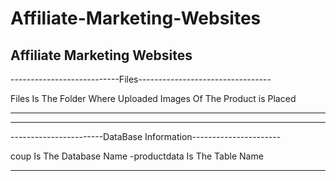 # Affiliate-Marketing-Websites
Affiliate Marketing Websites
-----------------------------------------------------------------
---------------------------Files---------------------------------

Files Is The Folder Where Uploaded Images Of The Product is Placed 

-----------------------------------------------------------------

-----------------------------------------------------------------
-----------------------DataBase Information----------------------

coup Is The Database Name
	-productdata Is The Table Name

-----------------------------------------------------------------
